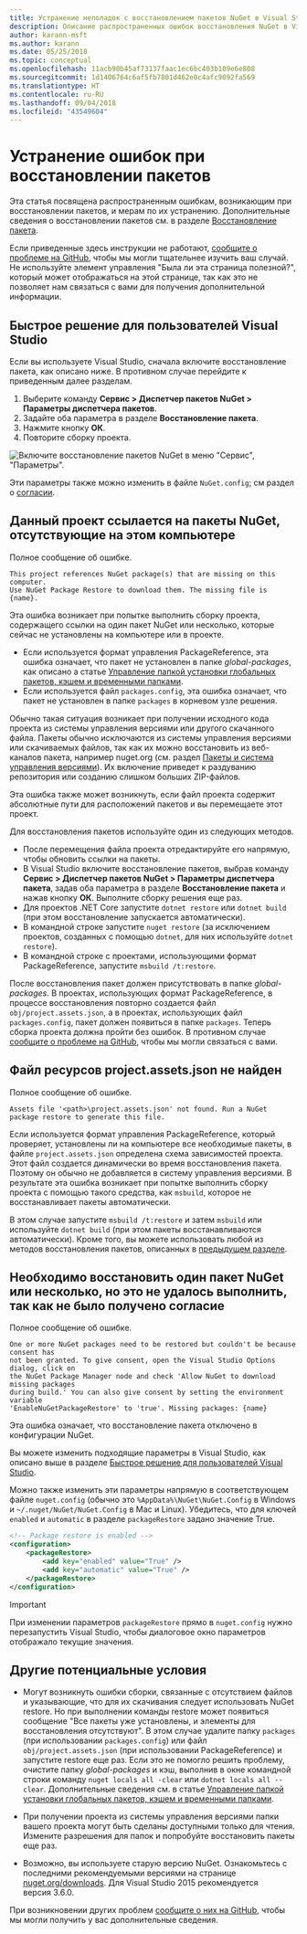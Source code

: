 ```yaml
---
title: Устранение неполадок с восстановлением пакетов NuGet в Visual Studio
description: Описание распространенных ошибок восстановления NuGet в Visual Studio и способов их устранения.
author: karann-msft
ms.author: karann
ms.date: 05/25/2018
ms.topic: conceptual
ms.openlocfilehash: 11acb90b45af73137faac1ec6bc403b109e6e808
ms.sourcegitcommit: 1d1406764c6af5fb7801d462e0c4afc9092fa569
ms.translationtype: HT
ms.contentlocale: ru-RU
ms.lasthandoff: 09/04/2018
ms.locfileid: "43549604"
---
```

# <a name="troubleshooting-package-restore-errors"></a>Устранение ошибок при восстановлении пакетов

Эта статья посвящена распространенным ошибкам, возникающим при восстановлении пакетов, и мерам по их устранению. Дополнительные сведения о восстановлении пакетов см. в разделе [Восстановление пакета](../consume-packages/package-restore.md#enabling-and-disabling-package-restore).

Если приведенные здесь инструкции не работают, [сообщите о проблеме на GitHub](https://github.com/NuGet/docs.microsoft.com-nuget/issues), чтобы мы могли тщательнее изучить ваш случай. Не используйте элемент управления "Была ли эта страница полезной?", который может отображаться на этой странице, так как это не позволяет нам связаться с вами для получения дополнительной информации.

## <a name="quick-solution-for-visual-studio-users"></a>Быстрое решение для пользователей Visual Studio

Если вы используете Visual Studio, сначала включите восстановление пакета, как описано ниже. В противном случае перейдите к приведенным далее разделам.

1. Выберите команду **Сервис > Диспетчер пакетов NuGet > Параметры диспетчера пакетов**.
1. Задайте оба параметра в разделе **Восстановление пакета**.
1. Нажмите кнопку **ОК**.
1. Повторите сборку проекта.

![Включите восстановление пакетов NuGet в меню "Сервис", "Параметры".](../consume-packages/media/restore-01-autorestoreoptions.png)

Эти параметры также можно изменить в файле `NuGet.config`; см раздел о [согласии](#consent).

<a name="missing"></a>

## <a name="this-project-references-nuget-packages-that-are-missing-on-this-computer"></a>Данный проект ссылается на пакеты NuGet, отсутствующие на этом компьютере

Полное сообщение об ошибке.

```output
This project references NuGet package(s) that are missing on this computer.
Use NuGet Package Restore to download them. The missing file is {name}.
```

Эта ошибка возникает при попытке выполнить сборку проекта, содержащего ссылки на один пакет NuGet или несколько, которые сейчас не установлены на компьютере или в проекте.

- Если используется формат управления PackageReference, эта ошибка означает, что пакет не установлен в папке *global-packages*, как описано а статье [Управление папкой установки глобальных пакетов, кэшем и временными папками](managing-the-global-packages-and-cache-folders.md).
- Если используется файл `packages.config`, эта ошибка означает, что пакет не установлен в папке `packages` в корневом узле решения.

Обычно такая ситуация возникает при получении исходного кода проекта из системы управления версиями или другого скачанного файла. Пакеты обычно исключаются из системы управления версиями или скачиваемых файлов, так как их можно восстановить из веб-каналов пакета, например nuget.org (см. раздел [Пакеты и система управления версиями](Packages-and-Source-Control.md)). Их включение приведет к раздуванию репозитория или созданию слишком больших ZIP-файлов.

Эта ошибка также может возникнуть, если файл проекта содержит абсолютные пути для расположений пакетов и вы перемещаете этот проект.

Для восстановления пакетов используйте один из следующих методов.

- После перемещения файла проекта отредактируйте его напрямую, чтобы обновить ссылки на пакеты.
- В Visual Studio включите восстановление пакетов, выбрав команду **Сервис > Диспетчер пакетов NuGet > Параметры диспетчера пакета**, задав оба параметра в разделе **Восстановление пакета** и нажав кнопку **ОК**. Выполните сборку решения еще раз.
- Для проектов .NET Core запустите `dotnet restore` или `dotnet build` (при этом восстановление запускается автоматически).
- В командной строке запустите `nuget restore` (за исключением проектов, созданных с помощью `dotnet`, для них используйте `dotnet restore`).
- В командной строке с проектами, использующими формат PackageReference, запустите `msbuild /t:restore`.

После восстановления пакет должен присутствовать в папке *global-packages*. В проектах, использующих формат PackageReference, в процессе восстановления повторно создается файл `obj/project.assets.json`, а в проектах, использующих файл `packages.config`, пакет должен появиться в папке `packages`. Теперь сборка проекта должна пройти без ошибок. В противном случае [сообщите о проблеме на GitHub](https://github.com/NuGet/docs.microsoft.com-nuget/issues), чтобы мы могли связаться с вами.

<a name="assets"></a>

## <a name="assets-file-projectassetsjson-not-found"></a>Файл ресурсов project.assets.json не найден

Полное сообщение об ошибке.

```output
Assets file '<path>\project.assets.json' not found. Run a NuGet package restore to generate this file.
```

Если используется формат управления PackageReference, который проверяет, установлены ли на компьютере все необходимые пакеты, в файле `project.assets.json` определена схема зависимостей проекта. Этот файл создается динамически во время восстановления пакета. Поэтому он обычно не добавляется в систему управления версиями. В результате эта ошибка возникает при попытке выполнить сборку проекта с помощью такого средства, как `msbuild`, которое не восстанавливает пакеты автоматически.

В этом случае запустите `msbuild /t:restore` и затем `msbuild` или используйте `dotnet build` (при этом пакеты восстанавливаются автоматически). Кроме того, вы можете использовать любой из методов восстановления пакетов, описанных в [предыдущем разделе](#missing).

<a name="consent"></a>

## <a name="one-or-more-nuget-packages-need-to-be-restored-but-couldnt-be-because-consent-has-not-been-granted"></a>Необходимо восстановить один пакет NuGet или несколько, но это не удалось выполнить, так как не было получено согласие

Полное сообщение об ошибке.

```output
One or more NuGet packages need to be restored but couldn't be because consent has
not been granted. To give consent, open the Visual Studio Options dialog, click on
the NuGet Package Manager node and check 'Allow NuGet to download missing packages
during build.' You can also give consent by setting the environment variable
'EnableNuGetPackageRestore' to 'true'. Missing packages: {name}
```

Эта ошибка означает, что восстановление пакета отключено в конфигурации NuGet.

Вы можете изменить подходящие параметры в Visual Studio, как описано выше в разделе [Быстрое решение для пользователей Visual Studio](#quick-solution-for-visual-studio-users).

Можно также изменить эти параметры напрямую в соответствующем файле `nuget.config` (обычно это `%AppData%\NuGet\NuGet.Config` в Windows и `~/.nuget/NuGet/NuGet.Config` в Mac и Linux). Убедитесь, что для ключей `enabled` и `automatic` в разделе `packageRestore` задано значение True.

```xml
<!-- Package restore is enabled -->
<configuration>
    <packageRestore>
        <add key="enabled" value="True" />
        <add key="automatic" value="True" />
    </packageRestore>
</configuration>
```

> [!Important]
> При изменении параметров `packageRestore` прямо в `nuget.config` нужно перезапустить Visual Studio, чтобы диалоговое окно параметров отображало текущие значения.

## <a name="other-potential-conditions"></a>Другие потенциальные условия

- Могут возникнуть ошибки сборки, связанные с отсутствием файлов и указывающие, что для их скачивания следует использовать NuGet restore. Но при выполнении команды restore может появиться сообщение "Все пакеты уже установлены, и элементы для восстановления отсутствуют". В этом случае удалите папку `packages` (при использовании `packages.config`) или файл `obj/project.assets.json` (при использовании PackageReference) и запустите restore еще раз. Если это не помогло решить проблему, очистите папку *global-packages* и кэш, выполнив в окне командной строки команду `nuget locals all -clear` или `dotnet locals all --clear`. Дополнительные сведения см. в статье [Управление папкой установки глобальных пакетов, кэшем и временными папками](managing-the-global-packages-and-cache-folders.md).

- При получении проекта из системы управления версиями папки вашего проекта могут быть сделаны доступными только для чтения. Измените разрешения для папок и попробуйте восстановить пакеты еще раз.

- Возможно, вы используете старую версию NuGet. Ознакомьтесь с последними рекомендуемыми версиями на странице [nuget.org/downloads](https://www.nuget.org/downloads). Для Visual Studio 2015 рекомендуется версия 3.6.0.

При возникновении других проблем [сообщите о них на GitHub](https://github.com/NuGet/docs.microsoft.com-nuget/issues), чтобы мы могли получить у вас дополнительные сведения.